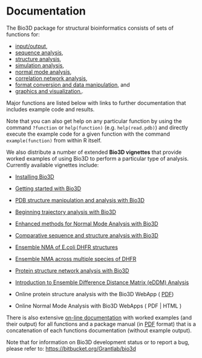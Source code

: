 # Documentation

The Bio3D package for structural bioinformatics consists of sets of functions for:

- <a href="#Input/Output:">input/output</a>,
- <a href="#Sequence Analysis:">sequence analysis</a>, 
- <a href="#Structure Analysis:">structure analysis</a>,
- <a href="#Trajectory Analysis:">simulation analysis</a>,
- <a href="#Normal Mode Analysis:">normal mode analysis</a>, 
- <a href="#Correlation Network Analysis:"> correlation network analysis</a>,
- <a href="#Utilities:">format conversion and data manipulation</a>, and 
- <a href="#Graphics:">graphics and visualization.</a>. 
 
Major functions are listed below with links to further documentation that includes example code and results. 

Note that you can also get help on any particular function by using the command `?function` or `help(function)` (e.g. `help(read.pdb)`) and directly execute the example code for a given function with the command `example(function)` from within R itself. 

We also distribute a number of extended **Bio3D vignettes** that provide worked examples of using Bio3D to perform a particular type of analysis. Currently available vignettes include:

- [Installing Bio3D](http://thegrantlab.org/bio3d/articles/online/install_vignette/Bio3D_install.html)

- [Getting started with Bio3D](http://thegrantlab.org/bio3d/articles/online/intro_vignette/Bio3D_introduction.html)

- [PDB structure manipulation and analysis with Bio3D](http://thegrantlab.org/bio3d/articles/online/pdb_vignette/Bio3D_pdb.html)

- [Beginning trajectory analysis with Bio3D](http://thegrantlab.org/bio3d/articles/online/traj_vignette/Bio3D_md.html)

- [Enhanced methods for Normal Mode Analysis with Bio3D](http://thegrantlab.org/bio3d/articles/online/nma_vignette/Bio3D_nma.html)

- [Comparative sequence and structure analysis with Bio3D](http://thegrantlab.org/bio3d/articles/online/pca_vignette/Bio3D_pca.html)

- [Ensemble NMA of E.coli DHFR structures](http://thegrantlab.org/bio3d/articles/online/enma_vignettes/Bio3D_nma-dhfr-partI.html)

- [Ensemble NMA across multiple species of DHFR](http://thegrantlab.org/bio3d/articles/online/enma_vignettes/Bio3D_nma-dhfr-partII.html)

- [Protein structure network analysis with Bio3D](http://thegrantlab.org/bio3d/articles/online/cna_vignette/cna_vignette.spin.html)

- [Introduction to Ensemble Difference Distance Matrix (eDDM) Analysis](http://thegrantlab.org/bio3d/articles/online/eddm_vignette/Bio3D_eddm.spin.html)

- Online protein structure analysis with the Bio3D WebApp ( [PDF](http://thegrantlab.org/bio3d_v2/download/webapp-tutorials?download=22:bio3d-webapp-pca))

- Online Normal Mode Analysis with Bio3D WebApps ( PDF | HTML )

There is also extensive [on-line documentation](http://thegrantlab.org/bio3d/reference/) with worked examples (and their output) for all functions and a package manual (in [PDF](https://cran.r-project.org/web/packages/bio3d/bio3d.pdf) format) that is a concatenation of each functions documentation (without example output). 

Note that for information on Bio3D development status or to report a bug, please refer to: https://bitbucket.org/Grantlab/bio3d 
